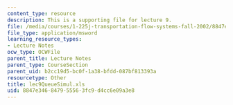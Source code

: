 ```yaml
---
content_type: resource
description: This is a supporting file for lecture 9.
file: /media/courses/1-225j-transportation-flow-systems-fall-2002/8847e346847955563fc9d4cc6e09a3e8_lec9QueueSimul.xls
file_type: application/msword
learning_resource_types:
- Lecture Notes
ocw_type: OCWFile
parent_title: Lecture Notes
parent_type: CourseSection
parent_uid: b2cc19d5-bc0f-1a38-bfdd-087bf813393a
resourcetype: Other
title: lec9QueueSimul.xls
uid: 8847e346-8479-5556-3fc9-d4cc6e09a3e8
---
```

